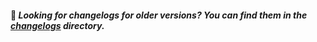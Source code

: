  #### 👋 _Looking for changelogs for older versions? You can find them in the [changelogs](./changelogs) directory._